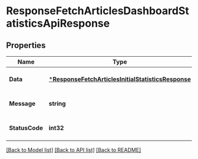 # ResponseFetchArticlesDashboardStatisticsApiResponse

## Properties
Name | Type | Description | Notes
------------ | ------------- | ------------- | -------------
**Data** | [***ResponseFetchArticlesInitialStatisticsResponse**](response.FetchArticlesInitialStatisticsResponse.md) |  | [optional] [default to null]
**Message** | **string** |  | [optional] [default to null]
**StatusCode** | **int32** |  | [optional] [default to null]

[[Back to Model list]](../README.md#documentation-for-models) [[Back to API list]](../README.md#documentation-for-api-endpoints) [[Back to README]](../README.md)


